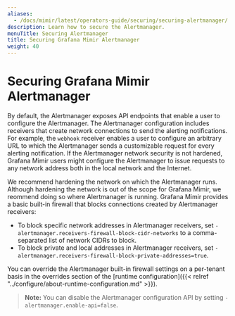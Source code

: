 ```yaml
---
aliases:
  - /docs/mimir/latest/operators-guide/securing/securing-alertmanager/
description: Learn how to secure the Alertmanager.
menuTitle: Securing Alertmanager
title: Securing Grafana Mimir Alertmanager
weight: 40
---
```


# Securing Grafana Mimir Alertmanager

By default, the Alertmanager exposes API endpoints that enable a user to configure the Alertmanager.
The Alertmanager configuration includes receivers that create network connections to send the alerting notifications.
For example, the `webhook` receiver enables a user to configure an arbitrary URL to which the Alertmanager sends a customizable request for every alerting notification.
If the Alertmanager network security is not hardened, Grafana Mimir users might configure the Alertmanager to issue requests to any network address both in the local network and the Internet.

We recommend hardening the network on which the Alertmanager runs.
Although hardening the network is out of the scope for Grafana Mimir, we reommend doing so where Alertmanager is running. Grafana Mimir provides a basic built-in firewall that blocks connections created by Alertmanager receivers:

- To block specific network addresses in Alertmanager receivers, set `-alertmanager.receivers-firewall-block-cidr-networks` to a comma-separated list of network CIDRs to block.
- To block private and local addresses in Alertmanager receivers, set `-alertmanager.receivers-firewall-block-private-addresses=true`.

You can override the Alertmanager built-in firewall settings on a per-tenant basis in the overrides section of the [runtime configuration]({{< relref "../configure/about-runtime-configuration.md" >}}).

> **Note:** You can disable the Alertmanager configuration API by setting `-alertmanager.enable-api=false`.
